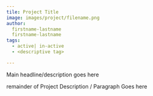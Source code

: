 ```yaml
---
tile: Project Title
image: images/project/filename.png
author:
  firstname-lastname
  firstname-lastname
tags: 
  - active| in-active
  - <descriptive tag>

---
```


<!-- excerpt start -->
Main headline/description goes here
<!-- excerpt end -->
remainder of Project Description / Paragraph Goes here
